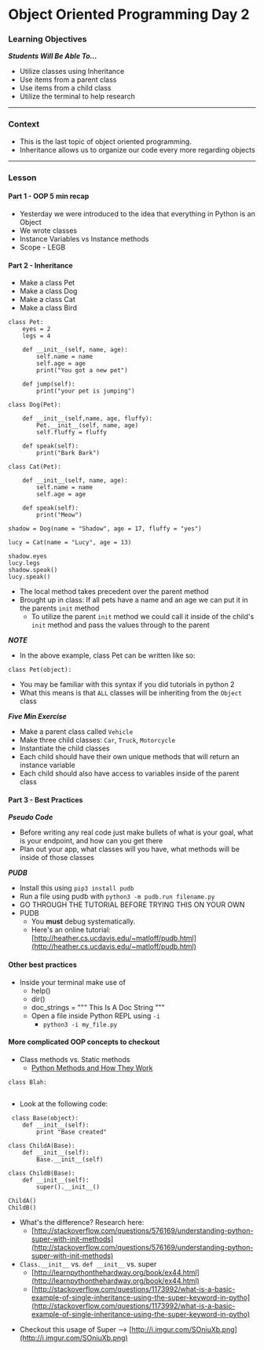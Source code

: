 # Object Oriented Programming Day 2

### Learning Objectives
***Students Will Be Able To...***

* Utilize classes using Inheritance
* Use items from a parent class
* Use items from a child class
* Utilize the terminal to help research

---
### Context

* This is the last topic of object oriented programming.
* Inheritance allows us to organize our code every more regarding objects

---
### Lesson

#### Part 1 - OOP 5 min recap

* Yesterday we were introduced to the idea that everything in Python is an Object
* We wrote classes
* Instance Variables vs Instance methods
* Scope - LEGB

#### Part 2 - Inheritance

* Make a class Pet
* Make a class Dog
* Make a class Cat
* Make a class Bird

```
class Pet:
    eyes = 2
    legs = 4

    def __init__(self, name, age):
        self.name = name
        self.age = age
        print("You got a new pet")

    def jump(self):
        print("your pet is jumping")

class Dog(Pet):

    def __init__(self,name, age, fluffy):
        Pet.__init__(self, name, age)
        self.fluffy = fluffy

    def speak(self):
        print("Bark Bark")

class Cat(Pet):

    def __init__(self, name, age):
        self.name = name
        self.age = age

    def speak(self):
        print("Meow")

shadow = Dog(name = "Shadow", age = 17, fluffy = "yes")

lucy = Cat(name = "Lucy", age = 13)

shadow.eyes
lucy.legs
shadow.speak()
lucy.speak()
```
* The local method takes precedent over the parent method
* Brought up in class: If all pets have a name and an age we can put it in the parents `init` method
    * To utilize the parent `init` method we could call it inside of the child's `init` method and pass the values through to the parent

***NOTE***

* In the above example, class Pet can be written like so:

```
class Pet(object):
```
* You may be familiar with this syntax if you did tutorials in python 2
* What this means is that `ALL` classes will be inheriting from the `Object` class

***Five Min Exercise***

* Make a parent class called `Vehicle`
* Make three child classes: `Car`, `Truck`, `Motorcycle`
* Instantiate the child classes
* Each child should have their own unique methods that will return an instance variable
* Each child should also have access to variables inside of the parent class

#### Part 3 - Best Practices

***Pseudo Code***

* Before writing any real code just make bullets of what is your goal, what is your endpoint, and how can you get there
* Plan out your app, what classes will you have, what methods will be inside of those classes

***PUDB***

* Install this using `pip3 install pudb`
* Run a file using pudb with `python3 -m pudb.run filename.py`
* GO THROUGH THE TUTORIAL BEFORE TRYING THIS ON YOUR OWN
* PUDB
    * You **must** debug systematically.
    * Here's an online tutorial: [http://heather.cs.ucdavis.edu/~matloff/pudb.html](http://heather.cs.ucdavis.edu/~matloff/pudb.html)

#### Other best practices
 
* Inside your terminal make use of 
	* help()
	* dir()
	* doc_strings = """ This Is A Doc String """
	* Open a file inside Python REPL using `-i`
		* `python3 -i my_file.py`

#### More complicated OOP concepts to checkout
 
 * Class methods vs. Static methods
 	* [Python Methods and How They Work](https://julien.danjou.info/blog/2013/guide-python-static-class-abstract-methods)

```
class Blah:
	
```	
 
 * Look at the following code:
 
```
 class Base(object):
    def __init__(self):
        print "Base created"

class ChildA(Base):
    def __init__(self):
        Base.__init__(self)

class ChildB(Base):
    def __init__(self):
        super().__init__()

ChildA()
ChildB()
```
* What's the difference? Research here: 
	* [http://stackoverflow.com/questions/576169/understanding-python-super-with-init-methods](http://stackoverflow.com/questions/576169/understanding-python-super-with-init-methods)
* `Class.__init__` vs. `def __init__` vs. super
	* [http://learnpythonthehardway.org/book/ex44.html](http://learnpythonthehardway.org/book/ex44.html)
    * [http://stackoverflow.com/questions/1173992/what-is-a-basic-example-of-single-inheritance-using-the-super-keyword-in-pytho](http://stackoverflow.com/questions/1173992/what-is-a-basic-example-of-single-inheritance-using-the-super-keyword-in-pytho)
- Checkout this usage of Super --> [http://i.imgur.com/SOniuXb.png](http://i.imgur.com/SOniuXb.png)
	